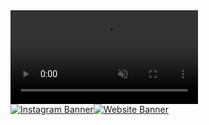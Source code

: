 <div class='video'><video muted controls playsinline loop src="https://github.com/jakubkanna/portfolio/raw/refs/heads/main/public/more/more.mp4" ></video></div>

<div style="display:flex;">
  <a href="https://instagram.com/jk.stack" target="_blank" id="ig">
    <img src="./ig_banner.png" class="btn social" alt="Instagram Banner"/>
  </a>
  <a href="https://jakubkanna.com/works" target="_blank" id="web" >
    <img src="./web_banner.png" class="btn social" alt="Website Banner" />
  </a>
</div>

<p></p>
<p></p>
<p></p>
